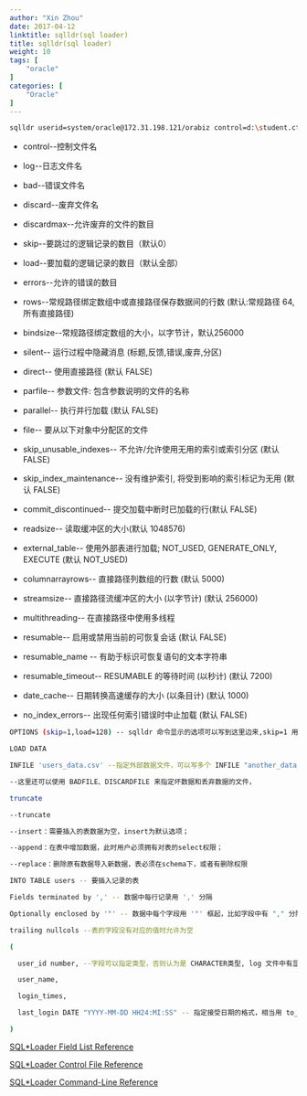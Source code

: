 ```yaml
---
author: "Xin Zhou"
date: 2017-04-12
linktitle: sqlldr(sql loader)
title: sqlldr(sql loader)
weight: 10
tags: [
    "oracle"
]
categories: [
    "Oracle"
]
---
```


```bash
sqlldr userid=system/oracle@172.31.198.121/orabiz control=d:\student.ctl log=d:\log\student.log bad=d:\bad\student.bad skip=1

```

- control--控制文件名

- log--日志文件名

- bad--错误文件名

- discard--废弃文件名

- discardmax--允许废弃的文件的数目

- skip--要跳过的逻辑记录的数目（默认0）

- load--要加载的逻辑记录的数目（默认全部）

- errors--允许的错误的数目

- rows--常规路径绑定数组中或直接路径保存数据间的行数 (默认:常规路径 64, 所有直接路径)

- bindsize--常规路径绑定数组的大小，以字节计，默认256000

- silent-- 运行过程中隐藏消息 (标题,反馈,错误,废弃,分区)

- direct-- 使用直接路径                     (默认 FALSE)

- parfile-- 参数文件: 包含参数说明的文件的名称

- parallel-- 执行并行加载                    (默认 FALSE)

- file-- 要从以下对象中分配区的文件     

- skip\_unusable_indexes-- 不允许/允许使用无用的索引或索引分区  (默认 FALSE)

- skip\_index_maintenance-- 没有维护索引, 将受到影响的索引标记为无用  (默认 FALSE)

- commit_discontinued-- 提交加载中断时已加载的行(默认 FALSE)

- readsize-- 读取缓冲区的大小(默认 1048576)

- external\_table-- 使用外部表进行加载; NOT\_USED, GENERATE\_ONLY, EXECUTE  (默认 NOT_USED)

- columnarrayrows-- 直接路径列数组的行数  (默认 5000)

- streamsize-- 直接路径流缓冲区的大小 (以字节计)  (默认 256000)

- multithreading-- 在直接路径中使用多线程

- resumable-- 启用或禁用当前的可恢复会话  (默认 FALSE)

- resumable_name -- 有助于标识可恢复语句的文本字符串

- resumable_timeout-- RESUMABLE 的等待时间 (以秒计)  (默认 7200)

- date_cache-- 日期转换高速缓存的大小 (以条目计)  (默认 1000)

- no\_index_errors-- 出现任何索引错误时中止加载  (默认 FALSE)

```bash
OPTIONS (skip=1,load=128) -- sqlldr 命令显示的选项可以写到这里边来,skip=1 用来跳过数据中的第一行

LOAD DATA

INFILE 'users_data.csv' --指定外部数据文件，可以写多个 INFILE "another_data_file.csv" 指定多个数据文件

--这里还可以使用 BADFILE、DISCARDFILE 来指定坏数据和丢弃数据的文件，

truncate 

--truncate

--insert：需要插入的表数据为空，insert为默认选项；

--append：在表中增加数据，此时用户必须拥有对表的select权限；

--replace：删除原有数据导入新数据，表必须在schema下，或者有删除权限

INTO TABLE users -- 要插入记录的表

Fields terminated by ',' -- 数据中每行记录用 ',' 分隔

Optionally enclosed by '"' -- 数据中每个字段用 '"' 框起，比如字段中有 "," 分隔符时

trailing nullcols --表的字段没有对应的值时允许为空

(

  user_id number, --字段可以指定类型，否则认为是 CHARACTER类型, log 文件中有显示

  user_name,

  login_times,

  last_login DATE "YYYY-MM-DD HH24:MI:SS" -- 指定接受日期的格式，相当用 to_date() 函数转换

)

```

[SQL\*Loader Field List Reference](https://docs.oracle.com/cloud/latest/db112/SUTIL/ldr_field_list.htm#SUTIL1152)  

[SQL\*Loader Control File Reference](http://docs.oracle.com/cd/B19306_01/server.102/b14215/ldr_control_file.htm)  

[SQL\*Loader Command-Line Reference](https://docs.oracle.com/cd/B19306_01/server.102/b14215/ldr_params.htm)
